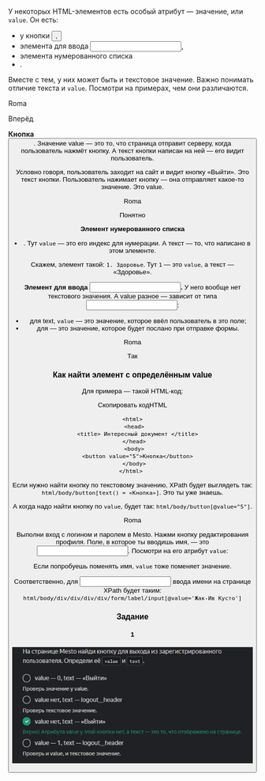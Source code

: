 У некоторых HTML-элементов есть особый атрибут — значение, или `value`. Он есть:

- у кнопки <button>,
- элемента для ввода <input>,
- элемента нумерованного списка <li>.

Вместе с тем, у них может быть и текстовое значение. Важно понимать отличие текста и `value`. Посмотри на примерах, чем они различаются.

Roma

Вперёд

**Кнопка <button>**. Значение value — это то, что страница отправит серверу, когда пользователь нажмёт кнопку. А текст кнопки написан на ней — его видит пользователь.

Условно говоря, пользователь заходит на сайт и видит кнопку «Выйти». Это текст кнопки. Пользователь нажимает кнопку — она отправляет какое-то значение. Это value.

Roma

Понятно

**Элемент нумерованного списка <li>**. Тут `value` — это его индекс для нумерации. А текст — то, что написано в этом элементе.

Скажем, элемент такой: `1. Здоровье`. Тут `1` — это `value`, а текст — «Здоровье».

**Элемент для ввода <input>.** У него вообще нет текстового значения. А value разное — зависит от типа <input>:

- для text, `value` — это значение, которое ввёл пользователь в это поле;
- для <checkbox> — это значение, которое будет послано при отправке формы.

Roma

Так

### Как найти элемент с определённым value

Для примера — такой HTML-код:

Скопировать кодHTML

```
<html>
 <head>
   <title> Интересный документ </title>
 </head>
 <body>
   <button value="5">Кнопка</button>
 </body>
</html> 
```

Если нужно найти кнопку по текстовому значению, XPath будет выглядеть так: `html/body/button[text() = «Кнопка»]`. Это ты уже знаешь.

А когда надо найти кнопку по `value`, будет так: `html/body/button[@value="5"]`.

Roma

Выполни вход с логином и паролем в Mesto. Нажми кнопку редактирования профиля. Поле, в которое ты вводишь имя, — это <input>. Посмотри на его атрибут `value`:

Если попробуешь поменять имя, `value` тоже поменяет значение.

Соответственно, для <input> ввода имени на странице XPath будет таким: `html/body/div/div/div/div/form/label/input[@value='Жак-Ив Кусто']`

### Задание 
#### 1 
![img_8.png](img%2Fimg_8.png)
